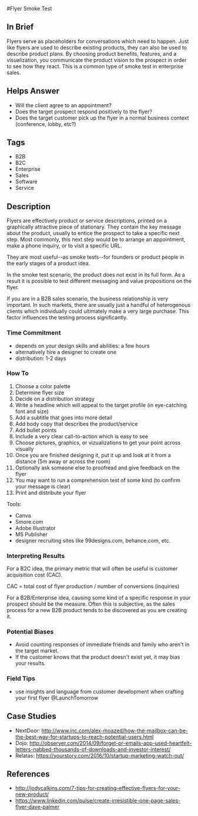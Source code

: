 #Flyer Smoke Test

## In Brief

Flyers serve as placeholders for conversations which need to happen. Just like flyers are used to describe existing products, they can also be used to describe product plans. By choosing product benefits, features, and a visualization, you communicate the product vision to the prospect in order to see how they react. This is a common type of smoke test in enterprise sales.  

## Helps Answer
 * Will the client agree to an appointment? 
 * Does the target prospect respond positively to the flyer?
 * Does the target customer pick up the flyer in a normal business context (conference, lobby, etc?)

## Tags
 * B2B
 * B2C
 * Enterprise
 * Sales
 * Software
 * Service

## Description

Flyers are effectively product or service descriptions, printed on a graphically attractive piece of stationary. They contain the key message about the product, usually to entice the prospect to take a specific next step. Most commonly, this next step would be to arrange an appointment, make a phone inquiry, or to visit a specific URL.

They are most useful--as smoke tests--for founders or product people in the early stages of a product idea. 

In the smoke test scenario, the product does not exist in its full form. As a result it is possible to test different messaging and value propositions on the flyer.  

If you are in a B2B sales scenario, the business relationship is very important. In such markets, there are usually just a handful of heterogenous clients which individually could ultimately make a very large purchase. This factor influences the testing process significantly.

### Time Commitment

 * depends on your design skills and abilities: a few hours
 * alternatively hire a designer to create one
 * distribution: 1-2 days

### How To

 1. Choose a color palette
 2. Determine flyer size
 3. Decide on a distribution strategy
 4. Write a headline which will appeal to the target profile (in eye-catching font and size)
 5. Add a subtitle that goes into more detail
 6. Add body copy that describes the product/service
 7. Add bullet points
 8. Include a very clear call-to-action which is easy to see
 9. Choose pictures, graphics, or vizualizations to get your point across visually
 10. Once you are finished designing it, put it up and look at it from a distance (5m away or across the room)
 11. Optionally ask someone else to proofread and give feedback on the flyer
 12. You may want to run a comprehension test of some kind (to confirm your message is clear)
 13. Print and distribute your flyer

Tools:
 * Canva
 * Smore.com
 * Adobe Illustrator
 * MS Publisher
 * designer recruiting sites like 99designs.com, behance.com, etc.

### Interpreting Results

For a B2C idea, the primary metric that will often be useful is customer acquisition cost (CAC). 

  CAC = total cost of flyer production / number of conversions (inquiries)

For a B2B/Enterprise idea, causing some kind of a specific response in your prospect should be the measure. Often this is subjective, as the sales process for a new B2B product tends to be discovered as you are creating it. 

### Potential Biases

 * Avoid counting responses of immediate friends and family who aren't in the target market.
 * If the customer knows that the product doesn't exist yet, it may bias your results.

### Field Tips
 * use insights and language from customer development when crafting your first flyer @LaunchTomorrow

## Case Studies
 * NextDoor: http://www.inc.com/alex-moazed/how-the-mailbox-can-be-the-best-way-for-startups-to-reach-potential-users.html
 * Dojo: http://observer.com/2014/09/forget-pr-emails-app-used-heartfelt-letters-nabbed-thousands-of-downloads-and-investor-interest/
 * Relatas: https://yourstory.com/2016/10/startup-marketing-watch-out/

## References
 * http://jodycalkins.com/7-tips-for-creating-effective-flyers-for-your-new-product/
 * https://www.linkedin.com/pulse/create-irresistible-one-page-sales-flyer-dave-palmer